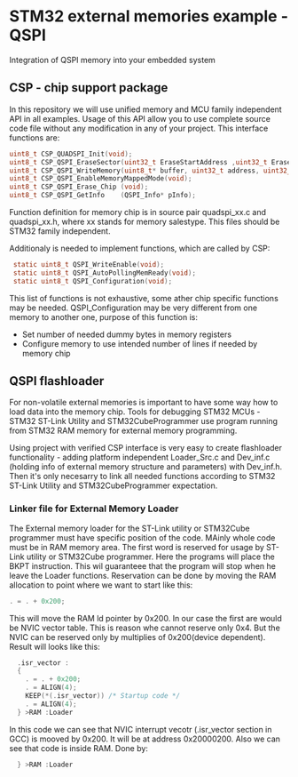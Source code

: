 # STM32 external memories example - QSPI
Integration of QSPI memory into your embedded system

## CSP - chip support package

In this repository we will use unified memory and MCU family independent API in all examples. Usage of this API allow you to use complete source code file without any modification in any of your project. This interface functions are:

```c
uint8_t CSP_QUADSPI_Init(void);
uint8_t CSP_QSPI_EraseSector(uint32_t EraseStartAddress ,uint32_t EraseEndAddress);
uint8_t CSP_QSPI_WriteMemory(uint8_t* buffer, uint32_t address, uint32_t buffer_size);
uint8_t CSP_QSPI_EnableMemoryMappedMode(void);
uint8_t CSP_QSPI_Erase_Chip (void);
uint8_t CSP_QSPI_GetInfo    (QSPI_Info* pInfo);
```

Function definition for memory chip is in source pair quadspi_xx.c and quadspi_xx.h, where xx stands for memory salestype. This files should be STM32 family independent.

Additionaly is needed to implement functions, which are called by CSP:

```c
 static uint8_t QSPI_WriteEnable(void);
 static uint8_t QSPI_AutoPollingMemReady(void);
 static uint8_t QSPI_Configuration(void);
```

This list of functions is not exhaustive, some ather chip specific functions may be needed. QSPI_Configuration may be very different from one memory to another one, purpose of this function is:

* Set number of needed dummy bytes in memory registers
* Configure memory to use intended number of lines if needed by memory chip

## QSPI flashloader
For non-volatile external memories is important to have some way how to load data into the memory chip. Tools for debugging STM32 MCUs - STM32 ST-Link Utility and STM32CubeProgrammer use program running from STM32 RAM memory  for external memory programming.

Using project with verified CSP interface is very easy to create flashloader functionality - adding platform independent Loader_Src.c and Dev_inf.c (holding info of external memory structure and parameters) with Dev_inf.h. Then it's only necesarry to link all needed functions according to  STM32 ST-Link Utility and STM32CubeProgrammer expectation.

### Linker file for External Memory Loader
The External memory loader for the ST-Link utility or STM32Cube programmer must have specific position of the code. MAinly whole code must be in RAM memory area.
The first word is reserved for usage by ST-Link utility or STM32Cube programmer. Here the programs will place the BKPT instruction. This wil guaranteee that the program will stop when he leave the Loader functions. Reservation can be done by moving the RAM allocation to point where we want to start like this:

```c
. = . + 0x200;
```

This will move the RAM ld pointer by 0x200. In our case the first are would be NVIC vector table. This is reason whe cannot reserve only 0x4. But the NVIC can be reserved only by multiplies of 0x200(device dependent). Result will looks like this:
```c
  .isr_vector :
  {
  	. = . + 0x200;
    . = ALIGN(4);
    KEEP(*(.isr_vector)) /* Startup code */
    . = ALIGN(4);
  } >RAM :Loader
```
In this code we can see that NVIC interrupt vecotr (.isr_vector section in GCC) is mooved by 0x200. It will be at address 0x20000200. Also we can see that code is inside RAM. Done by:
```c
  } >RAM :Loader
```










